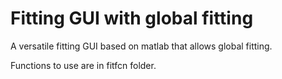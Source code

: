 # Fitting GUI with global fitting

A versatile fitting GUI based on matlab that allows global fitting.

Functions to use are in fitfcn folder.
